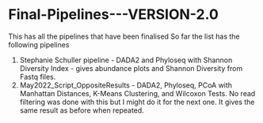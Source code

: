 # Final-Pipelines---VERSION-2.0
This has all the pipelines that have been finalised
So far the list has the following pipelines
  1. Stephanie Schuller pipeline - DADA2 and Phyloseq with Shannon Diversity Index - gives abundance plots and Shannon Diversity from Fastq files.
  2. May2022_Script_OppositeResults - DADA2, Phyloseq, PCoA with Manhattan Distances, K-Means Clustering, and Wilcoxon Tests. No read filtering was done with this but I might do it for the next one. It gives the same result       as before when repeated.
